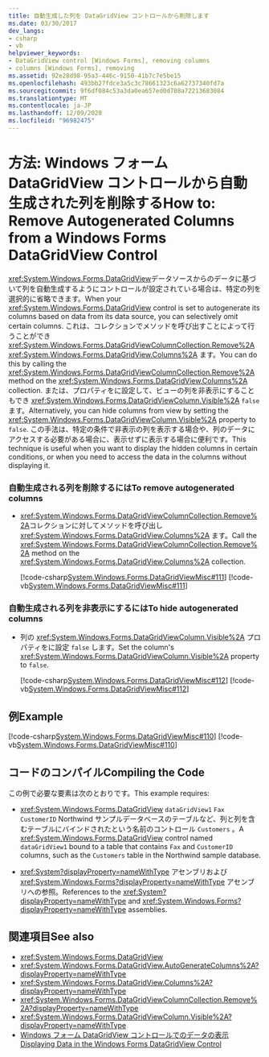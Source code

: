 ```yaml
---
title: 自動生成した列を DataGridView コントロールから削除します
ms.date: 03/30/2017
dev_langs:
- csharp
- vb
helpviewer_keywords:
- DataGridView control [Windows Forms], removing columns
- columns [Windows Forms], removing
ms.assetid: 92e28d98-95a3-446c-9150-41b7c7e5be15
ms.openlocfilehash: 493bb27fdce3a5c3c78661323c6a62737340fd7a
ms.sourcegitcommit: 9f6df084c53a3da0ea657ed0d708a72213683084
ms.translationtype: MT
ms.contentlocale: ja-JP
ms.lasthandoff: 12/09/2020
ms.locfileid: "96982475"
---
```

# <a name="how-to-remove-autogenerated-columns-from-a-windows-forms-datagridview-control"></a><span data-ttu-id="e4be8-102">方法: Windows フォーム DataGridView コントロールから自動生成された列を削除する</span><span class="sxs-lookup"><span data-stu-id="e4be8-102">How to: Remove Autogenerated Columns from a Windows Forms DataGridView Control</span></span>
<span data-ttu-id="e4be8-103"><xref:System.Windows.Forms.DataGridView>データソースからのデータに基づいて列を自動生成するようにコントロールが設定されている場合は、特定の列を選択的に省略できます。</span><span class="sxs-lookup"><span data-stu-id="e4be8-103">When your <xref:System.Windows.Forms.DataGridView> control is set to autogenerate its columns based on data from its data source, you can selectively omit certain columns.</span></span> <span data-ttu-id="e4be8-104">これは、コレクションでメソッドを呼び出すことによって行うことができ <xref:System.Windows.Forms.DataGridViewColumnCollection.Remove%2A> <xref:System.Windows.Forms.DataGridView.Columns%2A> ます。</span><span class="sxs-lookup"><span data-stu-id="e4be8-104">You can do this by calling the <xref:System.Windows.Forms.DataGridViewColumnCollection.Remove%2A> method on the <xref:System.Windows.Forms.DataGridView.Columns%2A> collection.</span></span> <span data-ttu-id="e4be8-105">または、プロパティをに設定して、ビューの列を非表示にすることもでき <xref:System.Windows.Forms.DataGridViewColumn.Visible%2A> `false` ます。</span><span class="sxs-lookup"><span data-stu-id="e4be8-105">Alternatively, you can hide columns from view by setting the <xref:System.Windows.Forms.DataGridViewColumn.Visible%2A> property to `false`.</span></span> <span data-ttu-id="e4be8-106">この手法は、特定の条件で非表示の列を表示する場合や、列のデータにアクセスする必要がある場合に、表示せずに表示する場合に便利です。</span><span class="sxs-lookup"><span data-stu-id="e4be8-106">This technique is useful when you want to display the hidden columns in certain conditions, or when you need to access the data in the columns without displaying it.</span></span>  
  
### <a name="to-remove-autogenerated-columns"></a><span data-ttu-id="e4be8-107">自動生成される列を削除するには</span><span class="sxs-lookup"><span data-stu-id="e4be8-107">To remove autogenerated columns</span></span>  
  
- <span data-ttu-id="e4be8-108"><xref:System.Windows.Forms.DataGridViewColumnCollection.Remove%2A>コレクションに対してメソッドを呼び出し <xref:System.Windows.Forms.DataGridView.Columns%2A> ます。</span><span class="sxs-lookup"><span data-stu-id="e4be8-108">Call the <xref:System.Windows.Forms.DataGridViewColumnCollection.Remove%2A> method on the <xref:System.Windows.Forms.DataGridView.Columns%2A> collection.</span></span>  
  
     [!code-csharp[System.Windows.Forms.DataGridViewMisc#111](~/samples/snippets/csharp/VS_Snippets_Winforms/System.Windows.Forms.DataGridViewMisc/CS/datagridviewmisc.cs#111)]
     [!code-vb[System.Windows.Forms.DataGridViewMisc#111](~/samples/snippets/visualbasic/VS_Snippets_Winforms/System.Windows.Forms.DataGridViewMisc/VB/datagridviewmisc.vb#111)]  
  
### <a name="to-hide-autogenerated-columns"></a><span data-ttu-id="e4be8-109">自動生成される列を非表示にするには</span><span class="sxs-lookup"><span data-stu-id="e4be8-109">To hide autogenerated columns</span></span>  
  
- <span data-ttu-id="e4be8-110">列の <xref:System.Windows.Forms.DataGridViewColumn.Visible%2A> プロパティをに設定 `false` します。</span><span class="sxs-lookup"><span data-stu-id="e4be8-110">Set the column's <xref:System.Windows.Forms.DataGridViewColumn.Visible%2A> property to `false`.</span></span>  
  
     [!code-csharp[System.Windows.Forms.DataGridViewMisc#112](~/samples/snippets/csharp/VS_Snippets_Winforms/System.Windows.Forms.DataGridViewMisc/CS/datagridviewmisc.cs#112)]
     [!code-vb[System.Windows.Forms.DataGridViewMisc#112](~/samples/snippets/visualbasic/VS_Snippets_Winforms/System.Windows.Forms.DataGridViewMisc/VB/datagridviewmisc.vb#112)]  
  
## <a name="example"></a><span data-ttu-id="e4be8-111">例</span><span class="sxs-lookup"><span data-stu-id="e4be8-111">Example</span></span>  
 [!code-csharp[System.Windows.Forms.DataGridViewMisc#110](~/samples/snippets/csharp/VS_Snippets_Winforms/System.Windows.Forms.DataGridViewMisc/CS/datagridviewmisc.cs#110)]
 [!code-vb[System.Windows.Forms.DataGridViewMisc#110](~/samples/snippets/visualbasic/VS_Snippets_Winforms/System.Windows.Forms.DataGridViewMisc/VB/datagridviewmisc.vb#110)]  
  
## <a name="compiling-the-code"></a><span data-ttu-id="e4be8-112">コードのコンパイル</span><span class="sxs-lookup"><span data-stu-id="e4be8-112">Compiling the Code</span></span>  
 <span data-ttu-id="e4be8-113">この例で必要な要素は次のとおりです。</span><span class="sxs-lookup"><span data-stu-id="e4be8-113">This example requires:</span></span>  
  
- <span data-ttu-id="e4be8-114"><xref:System.Windows.Forms.DataGridView> `dataGridView1` `Fax` `CustomerID` Northwind サンプルデータベースのテーブルなど、列と列を含むテーブルにバインドされたという名前のコントロール `Customers` 。</span><span class="sxs-lookup"><span data-stu-id="e4be8-114">A <xref:System.Windows.Forms.DataGridView> control named `dataGridView1` bound to a table that contains `Fax` and `CustomerID` columns, such as the `Customers` table in the Northwind sample database.</span></span>  
  
- <span data-ttu-id="e4be8-115"><xref:System?displayProperty=nameWithType> アセンブリおよび <xref:System.Windows.Forms?displayProperty=nameWithType> アセンブリへの参照。</span><span class="sxs-lookup"><span data-stu-id="e4be8-115">References to the <xref:System?displayProperty=nameWithType> and <xref:System.Windows.Forms?displayProperty=nameWithType> assemblies.</span></span>  
  
## <a name="see-also"></a><span data-ttu-id="e4be8-116">関連項目</span><span class="sxs-lookup"><span data-stu-id="e4be8-116">See also</span></span>

- <xref:System.Windows.Forms.DataGridView>
- <xref:System.Windows.Forms.DataGridView.AutoGenerateColumns%2A?displayProperty=nameWithType>
- <xref:System.Windows.Forms.DataGridView.Columns%2A?displayProperty=nameWithType>
- <xref:System.Windows.Forms.DataGridViewColumnCollection.Remove%2A?displayProperty=nameWithType>
- <xref:System.Windows.Forms.DataGridViewColumn.Visible%2A?displayProperty=nameWithType>
- [<span data-ttu-id="e4be8-117">Windows フォーム DataGridView コントロールでのデータの表示</span><span class="sxs-lookup"><span data-stu-id="e4be8-117">Displaying Data in the Windows Forms DataGridView Control</span></span>](displaying-data-in-the-windows-forms-datagridview-control.md)
